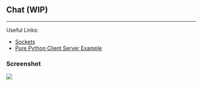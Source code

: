 ## Chat (WIP)
<hr>

Useful Links:
- [Sockets](http://www.binarytides.com/code-chat-application-server-client-sockets-python/)
- [Pure Python Client Server Example](https://gist.github.com/jsam/4185756/revisions)

### Screenshot

![](https://github.com/TutorialDoctor/Pythonista-Projects/blob/master/Projects/Apps/Chat/screen_chat.PNG?raw=true)

